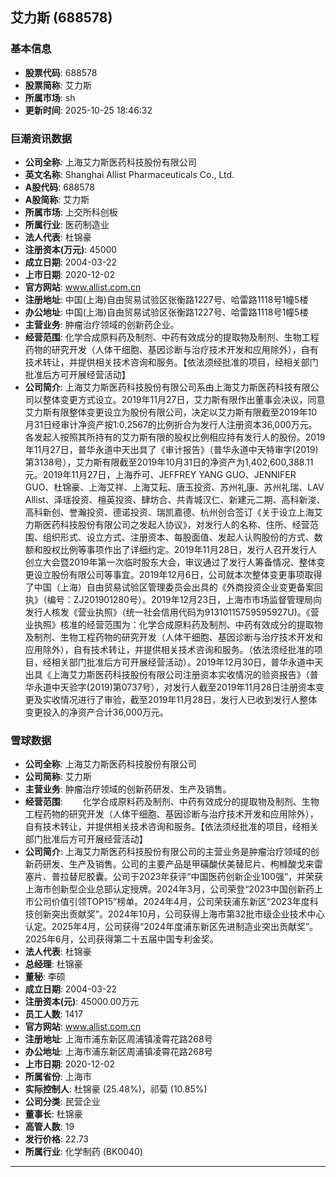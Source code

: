 ## 艾力斯 (688578)

### 基本信息

- **股票代码**: 688578
- **股票简称**: 艾力斯
- **所属市场**: sh
- **更新时间**: 2025-10-25 18:46:32

### 巨潮资讯数据

- **公司全称**: 上海艾力斯医药科技股份有限公司
- **英文名称**: Shanghai Allist Pharmaceuticals Co., Ltd.
- **A股代码**: 688578
- **A股简称**: 艾力斯
- **所属市场**: 上交所科创板
- **所属行业**: 医药制造业
- **法人代表**: 杜锦豪
- **注册资本(万元)**: 45000
- **成立日期**: 2004-03-22
- **上市日期**: 2020-12-02
- **官方网站**: www.allist.com.cn
- **注册地址**: 中国(上海)自由贸易试验区张衡路1227号、哈雷路1118号1幢5楼
- **办公地址**: 中国(上海)自由贸易试验区张衡路1227号、哈雷路1118号1幢5楼
- **主营业务**: 肿瘤治疗领域的创新药企业。
- **经营范围**: 化学合成原料药及制剂、中药有效成分的提取物及制剂、生物工程药物的研究开发（人体干细胞、基因诊断与治疗技术开发和应用除外），自有技术转让，并提供相关技术咨询和服务。【依法须经批准的项目，经相关部门批准后方可开展经营活动】
- **公司简介**: 上海艾力斯医药科技股份有限公司系由上海艾力斯医药科技有限公司以整体变更方式设立。2019年11月27日，艾力斯有限作出董事会决议，同意艾力斯有限整体变更设立为股份有限公司，决定以艾力斯有限截至2019年10月31日经审计净资产按1:0.2567的比例折合为发行人注册资本36,000万元。各发起人按照其所持有的艾力斯有限的股权比例相应持有发行人的股份。2019年11月27日，普华永道中天出具了《审计报告》（普华永道中天特审字(2019)第3138号），艾力斯有限截至2019年10月31日的净资产为1,402,600,388.11元。2019年11月27日，上海乔可、JEFFREY YANG GUO、JENNIFER GUO、杜锦豪、上海艾祥、上海艾耘、唐玉投资、苏州礼康、苏州礼瑞、LAV Allist、泽瑶投资、檀英投资、肆坊合、共青城汉仁、新建元二期、高科新浚、高科新创、誉瀚投资、德诺投资、瑞凯嘉德、杭州创合签订《关于设立上海艾力斯医药科技股份有限公司之发起人协议》，对发行人的名称、住所、经营范围、组织形式、设立方式、注册资本、每股面值、发起人认购股份的方式、数额和股权比例等事项作出了详细约定。2019年11月28日，发行人召开发行人创立大会暨2019年第一次临时股东大会，审议通过了发行人筹备情况、整体变更设立股份有限公司等事宜。2019年12月6日，公司就本次整体变更事项取得了中国（上海）自由贸易试验区管理委员会出具的《外商投资企业变更备案回执》（编号：ZJ201901280号）。2019年12月23日，上海市市场监督管理局向发行人核发《营业执照》（统一社会信用代码为91310115759595927U)。《营业执照》核准的经营范围为：化学合成原料药及制剂、中药有效成分的提取物及制剂、生物工程药物的研究开发（人体干细胞、基因诊断与治疗技术开发和应用除外），自有技术转让，并提供相关技术咨询和服务。（依法须经批准的项目，经相关部门批准后方可开展经营活动）。2019年12月30日，普华永道中天出具《上海艾力斯医药科技股份有限公司注册资本实收情况的验资报告》（普华永道中天验字(2019)第0737号），对发行人截至2019年11月28日注册资本变更及实收情况进行了审验，截至2019年11月28日，发行人已收到发行人整体变更投入的净资产合计36,000万元。

### 雪球数据

- **公司全称**: 上海艾力斯医药科技股份有限公司
- **公司简称**: 艾力斯
- **主营业务**: 肿瘤治疗领域的创新药研发、生产及销售。
- **经营范围**: 　　化学合成原料药及制剂、中药有效成分的提取物及制剂、生物工程药物的研究开发（人体干细胞、基因诊断与治疗技术开发和应用除外），自有技术转让，并提供相关技术咨询和服务。【依法须经批准的项目，经相关部门批准后方可开展经营活动】
- **公司简介**: 上海艾力斯医药科技股份有限公司的主营业务是肿瘤治疗领域的创新药研发、生产及销售。公司的主要产品是甲磺酸伏美替尼片、枸橼酸戈来雷塞片、普拉替尼胶囊。公司于2023年获评“中国医药创新企业100强”，并荣获上海市创新型企业总部认定授牌。2024年3月，公司荣登“2023中国创新药上市公司价值引领TOP15”榜单。2024年4月，公司荣获浦东新区“2023年度科技创新突出贡献奖”。2024年10月，公司获得上海市第32批市级企业技术中心认定。2025年4月，公司获得“2024年度浦东新区先进制造业突出贡献奖”。2025年6月，公司获得第二十五届中国专利金奖。
- **法人代表**: 杜锦豪
- **总经理**: 杜锦豪
- **董秘**: 李硕
- **成立日期**: 2004-03-22
- **注册资本(元)**: 45000.00万元
- **员工人数**: 1417
- **官方网站**: www.allist.com.cn
- **注册地址**: 上海市浦东新区周浦镇凌霄花路268号
- **办公地址**: 上海市浦东新区周浦镇凌霄花路268号
- **上市日期**: 2020-12-02
- **所属省份**: 上海市
- **实际控制人**: 杜锦豪 (25.48%)，祁菊 (10.85%)
- **公司分类**: 民营企业
- **董事长**: 杜锦豪
- **高管人数**: 19
- **发行价格**: 22.73
- **所属行业**: 化学制药 (BK0040)

---